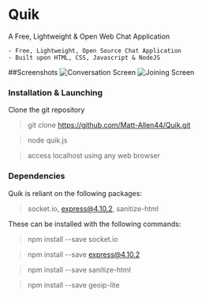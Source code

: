 # Quik
A Free, Lightweight & Open Web Chat Application

    - Free, Lightweight, Open Source Chat Application
    - Built upon HTML, CSS, Javascript & NodeJS
##Screenshots
![Conversation Screen]("https://raw.githubusercontent.com/Matt-Allen44/Quik/master/docs/chatwindow.PNG")
![Joining Screen]("https://raw.githubusercontent.com/Matt-Allen44/Quik/master/docs/entername.PNG")


### Installation & Launching
Clone the git repository
> git clone https://github.com/Matt-Allen44/Quik.git

> node quik.js

> access localhost using any web browser

### Dependencies    
Quik is reliant on the following packages:
> socket.io, express@4.10.2, sanitize-html

These can be installed with the following commands:
> npm install --save socket.io

> npm install --save express@4.10.2

> npm install --save sanitize-html

> npm install --save geoip-lite
